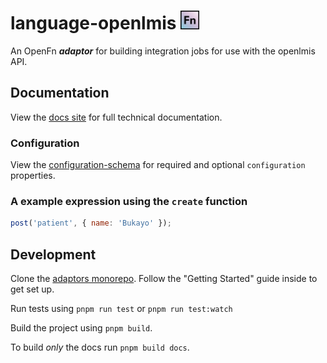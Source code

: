 # language-openlmis <img src='./assets/square.png' width="30" height="30"/>

An OpenFn **_adaptor_** for building integration jobs for use with the openlmis API.

## Documentation

View the [docs site](https://docs.openfn.org/adaptors/packages/openlmis-docs)
for full technical documentation.

### Configuration

View the
[configuration-schema](https://docs.openfn.org/adaptors/packages/openlmis-configuration-schema/)
for required and optional `configuration` properties.

### A example expression using the `create` function

```js
post('patient', { name: 'Bukayo' });
```

## Development

Clone the [adaptors monorepo](https://github.com/OpenFn/adaptors). Follow the
"Getting Started" guide inside to get set up.

Run tests using `pnpm run test` or `pnpm run test:watch`

Build the project using `pnpm build`.

To build _only_ the docs run `pnpm build docs`.
